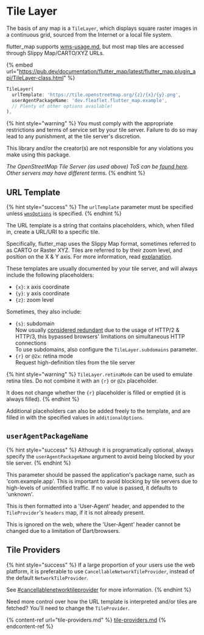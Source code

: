 # Tile Layer

The basis of any map is a `TileLayer`, which displays square raster images in a continuous grid, sourced from the Internet or a local file system.

flutter\_map supports [wms-usage.md](wms-usage.md "mention"), but most map tiles are accessed through Slippy Map/CARTO/XYZ URLs.

{% embed url="https://pub.dev/documentation/flutter_map/latest/flutter_map.plugin_api/TileLayer-class.html" %}

```dart
TileLayer(
  urlTemplate: 'https://tile.openstreetmap.org/{z}/{x}/{y}.png',
  userAgentPackageName: 'dev.fleaflet.flutter_map.example',
  // Plenty of other options available!
),
```

{% hint style="warning" %}
You must comply with the appropriate restrictions and terms of service set by your tile server. Failure to do so may lead to any punishment, at the tile server's discretion.

This library and/or the creator(s) are not responsible for any violations you make using this package.

_The OpenStreetMap Tile Server (as used above) ToS can be_ [_found here_](https://operations.osmfoundation.org/policies/tiles)_. Other servers may have different terms._
{% endhint %}

## URL Template

{% hint style="success" %}
The `urlTemplate` parameter must be specified unless [`wmsOptions`](wms-usage.md) is specified.
{% endhint %}

The URL template is a string that contains placeholders, which, when filled in, create a URL/URI to a specific tile.

Specifically, flutter\_map uses the Slippy Map format, sometimes referred to as CARTO or Raster XYZ. Tiles are referred to by their zoom level, and position on the X & Y axis. For more information, read [explanation](../../explanation/ "mention").

These templates are usually documented by your tile server, and will always include the following placeholders:

* `{x}`: x axis coordinate
* `{y}`: y axis coordinate
* `{z}`: zoom level

Sometimes, they also include:

* `{s}`: subdomain\
  Now usually [considered redundant](https://github.com/openstreetmap/operations/issues/737) due to the usage of HTTP/2 & HTTP/3, this bypassed browsers' limitations on simultaneous HTTP connections\
  To use subdomains, also configure the `TileLayer.subdomains` parameter.
* `{r}` or `@2x`: retina mode\
  Request high-definition tiles from the tile server

{% hint style="warning" %}
`TileLayer.retinaMode` can be used to emulate retina tiles. Do not combine it with an `{r}` or `@2x` placeholder.

It does not change whether the `{r}` placeholder is filled or emptied (it is always filled).
{% endhint %}

Additional placeholders can also be added freely to the template, and are filled in with the specified values in `additionalOptions`.

## `userAgentPackageName`

{% hint style="success" %}
Although it is programatically optional, always specify the `userAgentPackageName` argument to avoid being blocked by your tile server.
{% endhint %}

This parameter should be passed the application's package name, such as 'com.example.app'. This is important to avoid blocking by tile servers due to high-levels of unidentified traffic. If no value is passed, it defaults to 'unknown'.

This is then formatted into a 'User-Agent' header, and appended to the `TileProvider`'s `headers` map, if it is not already present.

This is ignored on the web, where the 'User-Agent' header cannot be changed due to a limitation of Dart/browsers.

## Tile Providers

{% hint style="success" %}
If a large proportion of your users use the web platform, it is preferable to use `CancellableNetworkTileProvider`, instead of the default `NetworkTileProvider`.

See [#cancellablenetworktileprovider](tile-providers.md#cancellablenetworktileprovider "mention") for more information.
{% endhint %}

Need more control over how the URL template is interpreted and/or tiles are fetched? You'll need to change the `TileProvider`.

{% content-ref url="tile-providers.md" %}
[tile-providers.md](tile-providers.md)
{% endcontent-ref %}
